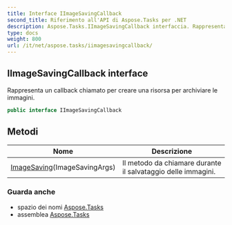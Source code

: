 ```yaml
---
title: Interface IImageSavingCallback
second_title: Riferimento all'API di Aspose.Tasks per .NET
description: Aspose.Tasks.IImageSavingCallback interfaccia. Rappresenta un callback chiamato per creare una risorsa per archiviare le immagini.
type: docs
weight: 800
url: /it/net/aspose.tasks/iimagesavingcallback/
---
```

## IImageSavingCallback interface

Rappresenta un callback chiamato per creare una risorsa per archiviare le immagini.

```csharp
public interface IImageSavingCallback
```

## Metodi

| Nome | Descrizione |
| --- | --- |
| [ImageSaving](../../aspose.tasks/iimagesavingcallback/imagesaving/)(ImageSavingArgs) | Il metodo da chiamare durante il salvataggio delle immagini. |

### Guarda anche

* spazio dei nomi [Aspose.Tasks](../../aspose.tasks/)
* assemblea [Aspose.Tasks](../../)


